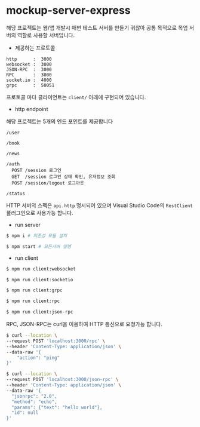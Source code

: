 # mockup-server-express

해당 프로젝트는 웹/앱 개발시 매번 테스트 서버를 만들기 귀찮아 공통 목적으로 목업 서버의 역할로 사용할 서버입니다.

* 제공하는 프로토콜

```
http      :  3000
websocket :  3000
JSON-RPC  :  3000
RPC       :  3000
socket.io :  4000
grpc      :  50051
```

프로토콜 마다 클라이언트는 `client/` 아래에 구현되어 있습니다.

* http endpoint

해당 프로젝트는 5개의 엔드 포인트를 제공합니다

```
/user

/book

/news

/auth
  POST /session 로그인
  GET  /session 로그인 상태 확인, 유저정보 조회
  POST /session/logout 로그아웃
  
/status
```

HTTP 서버의 스펙은 `api.http` 명시되어 있으며 Visual Studio Code의 `RestClient` 플러그인으로 사용가능 합니다.

* run server

```bash
$ npm i # 의존성 모듈 설치

$ npm start # 모든서버 실행
```

* run client

```bash
$ npm run client:websocket

$ npm run client:socketio

$ npm run client:grpc

$ npm run client:rpc

$ npm run client:json-rpc
```

RPC, JSON-RPC는 curl을 이용하여 HTTP 통신으로 요청가능 합니다.

```sh
$ curl --location \
--request POST 'localhost:3000/rpc' \
--header 'Content-Type: application/json' \
--data-raw '{
    "action": "ping"
}'
```

```sh
$ curl --location \
--request POST 'localhost:3000/json-rpc' \
--header 'Content-Type: application/json' \
--data-raw '{
  "jsonrpc": "2.0", 
  "method": "echo", 
  "params": {"text": "hello world"}, 
  "id": null
}'
```